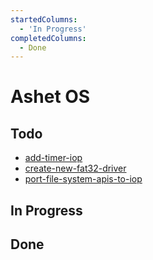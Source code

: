 ```yaml
---
startedColumns:
  - 'In Progress'
completedColumns:
  - Done
---
```


# Ashet OS

## Todo

- [add-timer-iop](tasks/add-timer-iop.md)
- [create-new-fat32-driver](tasks/create-new-fat32-driver.md)
- [port-file-system-apis-to-iop](tasks/port-file-system-apis-to-iop.md)

## In Progress

## Done
